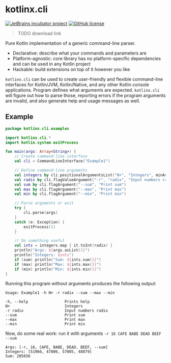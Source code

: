 # kotlinx.cli

[![JetBrains incubator project](http://jb.gg/badges/incubator.svg)](https://confluence.jetbrains.com/display/ALL/JetBrains+on+GitHub)
[![GitHub license](https://img.shields.io/badge/license-Apache%20License%202.0-blue.svg?style=flat)](http://www.apache.org/licenses/LICENSE-2.0)
> TODO download link

Pure Kotlin implementation of a generic command-line parser.

* Declarative: describe what your commands and parameters are 
* Platform-agnostic: core library has no platform-specific dependencies and can be used in any Kotlin project 
* Hackable: build extensions on top of it however you like

`kotlinx.cli` can be used to create user-friendly and flexible command-line interfaces
for Kotlin/JVM, Kotlin/Native, and any other Kotlin console applications.
Program defines what arguments are expected.
`kotlinx.cli` will figure out how to parse those, reporting errors if the program arguments are invalid,
and also generate help and usage messages as well.

## Example

```kotlin
package kotlinx.cli.examples

import kotlinx.cli.*
import kotlin.system.exitProcess

fun main(args: Array<String>) {
    // Create command-line interface
    val cli = CommandLineInterface("Example1")

    // Define command-line arguments
    val integers by cli.positionalArgumentsList("N+", "Integers", minArgs = 1)
    val radix by cli.flagValueArgument("-r", "radix", "Input numbers radix", 10) { it.toInt() }
    val sum by cli.flagArgument("--sum", "Print sum")
    val max by cli.flagArgument("--max", "Print max")
    val min by cli.flagArgument("--min", "Print min")

    // Parse arguments or exit
    try {
        cli.parse(args)
    }
    catch (e: Exception) {
        exitProcess(1)
    }

    // Do something useful
    val ints = integers.map { it.toInt(radix) }
    println("Args: ${args.asList()}")
    println("Integers: $ints")
    if (sum) println("Sum: ${ints.sum()}")
    if (max) println("Max: ${ints.max()}")
    if (min) println("Min: ${ints.min()}")
}
```

Running this program without arguments produces the following output:
```
Usage: Example1 -h N+ -r radix --sum --max --min 

-h, --help                Prints help
N+                        Integers
-r radix                  Input numbers radix
--sum                     Print sum
--max                     Print max
--min                     Print min
```

Now, do some real work: run it with arguments `-r 16 CAFE BABE DEAD BEEF --sum`
```
Args: [-r, 16, CAFE, BABE, DEAD, BEEF, --sum]
Integers: [51966, 47806, 57005, 48879]
Sum: 205656
```
